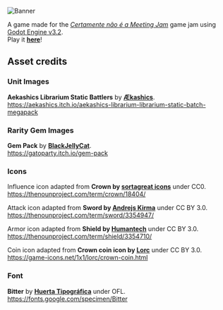 ![Banner](https://raw.githubusercontent.com/ArthurTui/the-march-of-the-white-king/master/motwk_banner.png)

A game made for the *[Certamente não é a Meeting Jam](https://itch.io/jam/not-the-meeting-jam)* game jam using [Godot Engine v3.2](https://godotengine.org/).\
Play it **[here](https://tuii.itch.io/march-of-the-white-king)**!


## Asset credits

### Unit Images

**Aekashics Librarium Static Battlers** by **[Ækashics](http://www.akashics.moe/)**.\
https://aekashics.itch.io/aekashics-librarium-librarium-static-batch-megapack

### Rarity Gem Images

**Gem Pack** by **[BlackJellyCat](https://gatoparty.itch.io/)**.\
https://gatoparty.itch.io/gem-pack

### Icons

Influence icon adapted from **Crown by [sortagreat icons](https://thenounproject.com/sortagreat/)** under CC0.\
https://thenounproject.com/term/crown/18404/

Attack icon adapted from **Sword by [Andrejs Kirma](https://thenounproject.com/andrejs/)** under CC BY 3.0.\
https://thenounproject.com/term/sword/3354947/

Armor icon adapted from **Shield by [Humantech](https://thenounproject.com/igasaifurrijal/)** under CC BY 3.0.\
https://thenounproject.com/term/shield/3354710/

Coin icon adapted from **Crown coin icon by [Lorc](https://lorcblog.blogspot.com/)** under CC BY 3.0.\
https://game-icons.net/1x1/lorc/crown-coin.html

### Font
**Bitter** by **[Huerta Tipográfica](https://www.huertatipografica.com/)** under OFL.\
https://fonts.google.com/specimen/Bitter